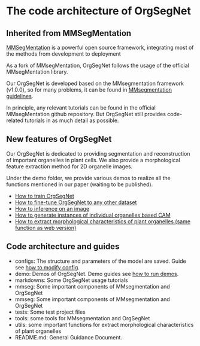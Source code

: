 # The code architecture of OrgSegNet
## Inherited from MMSegMentation

[MMSegMentation](https://github.com/open-mmlab/mmsegmentation.git) is a powerful open source framework, integrating most of the methods from development to deployment

As a fork of MMsegMentation, OrgSegNet follows the usage of the official MMsegMentation library.

Our OrgSegNet is developed based on the MMsegmentation framework (v1.0.0), so for many problems, it can be found in [MMsegmentation guidelines](https://mmsegmentation.readthedocs.io/en/latest/). 

In principle, any relevant tutorials can be found in the official MMsegMentation github repository. But OrgSegNet still provides code-related tutorials in as much detail as possible.

## New features of OrgSegNet
Our OrgSegNet is dedicated to providing segmentation and reconstruction of important organelles in plant cells. We also provide a morphological feature extraction method for 2D organelle images.

Under the demo folder, we provide various demos to realize all the functions mentioned in our paper (waiting to be published).

- [How to train OrgSegNet](../demo/Train_OrgSegNet_demo.ipynb)
- [How to fine-tune OrgSegNet to any other dataset](../demo/Fine-tune_OrgSegNet_demo.ipynb)
- [How to inference on an image](../demo/inference_demo.ipynb)
- [How to generate instances of individual organelles based CAM](../demo/InstanceGenerate.ipynb)
- [How to extract morphological characteristics of plant organelles (same function as web version)](../demo/PlantOrganelleHunterWebImplementation.ipynb)

## Code architecture and guides
- configs: The structure and parameters of the model are saved. Guide see [how to modify config](ArchGuide/HowToModifyConfig.md).
- demo: Demos of OrgSegNet. Demo guides see [how to run demos](ArchGuide/HowToRunDemo.md).
- markdowns: Some OrgSegNet usage tutorials
- mmseg: Some important components of MMsegmentation and OrgSegNet
- mmseg: Some important components of MMsegmentation and OrgSegNet
- tests: Some test project files
- tools: some tools for MMsegmentation and OrgSegNet
- utils: some important functions for extract morphological characteristics of plant organelles
- README.md: General Guidance Document.



